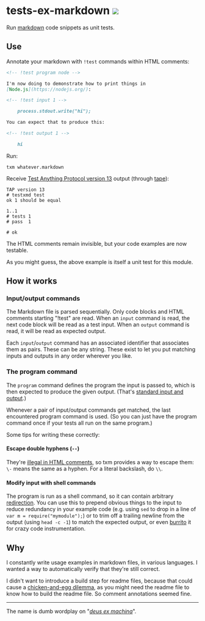 # tests-ex-markdown ![](https://img.shields.io/travis/anko/tests-ex-markdown.svg?style=flat-square)

Run [markdown][1] code snippets as unit tests.

## Use

Annotate your markdown with `!test` commands within HTML comments:

<!-- !test program
# Write to temporary file, ignore TAP's last newlines
F=$(mktemp); cat > "$F";
./index.ls $F | head -c -2;
rm -f "$F"
-->

<!-- !test input simple -->

```md
<!-- !test program node -->

I'm now doing to demonstrate how to print things in
[Node.js](https://nodejs.org/):

<!-- !test input 1 -->

    process.stdout.write("hi");

You can expect that to produce this:

<!-- !test output 1 -->

    hi
```

Run:

    txm whatever.markdown

Receive [Test Anything Protocol version 13][2] output (through [tape][3]):

<!-- !test output simple -->

    TAP version 13
    # testxmd test
    ok 1 should be equal

    1..1
    # tests 1
    # pass  1

    # ok

The HTML comments remain invisible, but your code examples are now testable.

As you might guess, the above example is itself a unit test for this module.

## How it works

### Input/output commands

The Markdown file is parsed sequentially. Only code blocks and HTML comments
starting "!test" are read. When an `input` command is read, the next code block
will be read as a test input. When an `output` command is read, it will be read
as expected output.

Each `input`/`output` command has an associated identifier that associates them
as pairs.  These can be any string.  These exist to let you put matching inputs
and outputs in any order wherever you like.

### The program command

The `program` command defines the program the input is passed to, which is then
expected to produce the given output.  (That's [standard input and output][4].)

Whenever a pair of input/output commands get matched, the last encountered
program command is used.  (So you can just have the program command once if
your tests all run on the same program.)

Some tips for writing these correctly:

#### Escape double hyphens (`--`)

They're [illegal in HTML comments][5], so txm provides a way to escape them:
`\-` means the same as a hyphen.  For a literal backslash, do `\\`.

#### Modify input with shell commands

The program is run as a shell command, so it can contain arbitrary
[redirection][6].  You can use this to prepend obvious things to the input to
reduce redundancy in your example code (e.g. using `sed` to drop in a line of
`var m = require("mymodule");`) or to trim off a trailing newline from the
output (using `head -c -1`) to match the expected output, or even [burrito][7]
it for crazy code instrumentation.

## Why

I constantly write usage examples in markdown files, in various languages.  I
wanted a way to automatically verify that they're still correct.

I didn't want to introduce a build step for readme files, because that could
cause a [chicken-and-egg dilemma][8], as you might need the readme file to know
how to build the readme file.  So comment annotations seemed fine.

* * *

The name is dumb wordplay on "[*deus ex machina*][9]".

[1]: http://daringfireball.net/projects/markdown/syntax
[2]: https://testanything.org/tap-version-13-specification.html
[3]: https://www.npmjs.com/package/tape
[4]: http://en.wikipedia.org/wiki/Standard_streams
[5]: http://www.w3.org/TR/REC-xml/#sec-comments
[6]: http://en.wikipedia.org/wiki/Redirection_(computing)
[7]: https://github.com/substack/node-burrito
[8]: http://en.wikipedia.org/wiki/Chicken_or_the_egg
[9]: http://en.wikipedia.org/wiki/Deus_ex_machina
